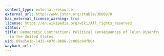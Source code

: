 ```yaml
---
content_type: external-resource
external_url: http://www.jstor.org/stable/3088970
has_external_license_warning: true
license: https://en.wikipedia.org/wiki/All_rights_reserved
status: ''
title: Democratic Contraction? Political Consequences of Felon Disenfranchisement
  in the United States
uid: 89ad5e1b-1432-4076-9b86-2c066c84fb04
wayback_url: ''
---
```

